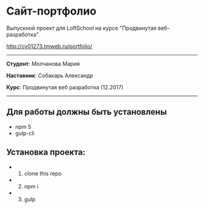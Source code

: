 # Сайт-портфолио

Выпускной проект для LoftSchool на курсе "Продвинутая веб-разработка".

http://cy01273.tmweb.ru/portfolio/

-------

**Студент**: Молчанова Мария

**Наставник**: Собакарь Александр

**Курс**: Продвинутая веб разработка (12.2017)

-------

## Для работы должны быть установлены 
* npm 5
* gulp-cli

## Установка проекта:
* 1. clone this repo
* 2. npm i
* 3. gulp
